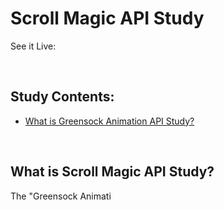 # Scroll Magic API Study
See it Live: 

<br>

## Study Contents:

* [What is Greensock Animation API Study?](#What-is-Scroll-Magic-API-Study)

<br>

## What is Scroll Magic API Study?
The "Greensock Animati